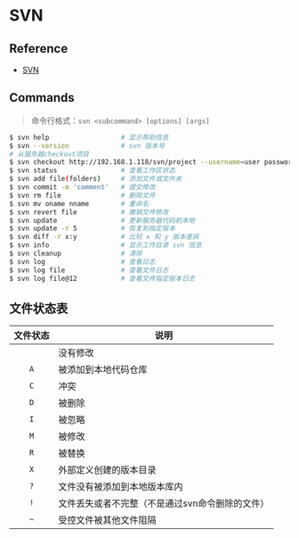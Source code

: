 # SVN

## Reference

- [SVN](https://subversion.apache.org/)


## Commands
> 命令行格式：`svn <subcommand> [options] [args]`

  ```sh
  $ svn help                  # 显示帮助信息
  $ svn --version             # svn 版本号
  # 从服务器checkout项目
  $ svn checkout http://192.168.1.118/svn/project --username=user password=pwd   
  $ svn status                # 查看工作区状态
  $ svn add file(folders)     # 添加文件或文件夹
  $ svn commit -m 'comment'   # 提交修改
  $ svn rm file               # 删除文件
  $ svn mv oname nname        # 重命名
  $ svn revert file           # 撤销文件修改
  $ svn update                # 更新服务器代码到本地
  $ svn update -r 5           # 恢复到指定版本
  $ svn diff -r x:y           # 比较 x 和 y 版本差异
  $ svn info                  # 显示工作目录 svn 信息
  $ svn cleanup               # 清除
  $ svn log                   # 查看日志
  $ svn log file              # 查看文件日志
  $ svn log file@12           # 查看文件指定版本日志
  ```

## 文件状态表

  | 文件状态 | 说明 
  | :---: | --- 
  | `  `  | 没有修改 
  | `A`   | 被添加到本地代码仓库 
  | `C`   | 冲突 
  | `D`   | 被删除 
  | `I`   | 被忽略 
  | `M`   | 被修改 
  | `R`   | 被替换 
  | `X`   | 外部定义创建的版本目录 
  | `?`   | 文件没有被添加到本地版本库内 
  | `!`   | 文件丢失或者不完整（不是通过svn命令删除的文件）
  | `~`   | 受控文件被其他文件阻隔 
